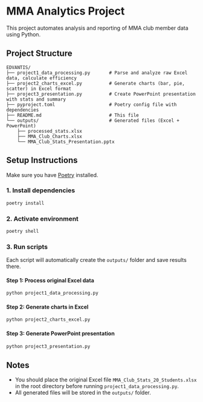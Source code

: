 # MMA Analytics Project

This project automates analysis and reporting of MMA club member data using Python.

## Project Structure

```
EDVANTIS/
├── project1_data_processing.py       # Parse and analyze raw Excel data, calculate efficiency
├── project2_charts_excel.py          # Generate charts (bar, pie, scatter) in Excel format
├── project3_presentation.py          # Create PowerPoint presentation with stats and summary
├── pyproject.toml                    # Poetry config file with dependencies
├── README.md                         # This file
└── outputs/                          # Generated files (Excel + PowerPoint)
    ├── processed_stats.xlsx
    ├── MMA_Club_Charts.xlsx
    └── MMA_Club_Stats_Presentation.pptx
```

## Setup Instructions

Make sure you have [Poetry](https://python-poetry.org/) installed.

### 1. Install dependencies

```bash
poetry install
```

### 2. Activate environment

```bash
poetry shell
```

### 3. Run scripts

Each script will automatically create the `outputs/` folder and save results there.

#### Step 1: Process original Excel data

```bash
python project1_data_processing.py
```

#### Step 2: Generate charts in Excel

```bash
python project2_charts_excel.py
```

#### Step 3: Generate PowerPoint presentation

```bash
python project3_presentation.py
```

## Notes

- You should place the original Excel file `MMA_Club_Stats_20_Students.xlsx` in the root directory before running `project1_data_processing.py`.
- All generated files will be stored in the `outputs/` folder.
